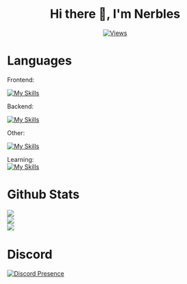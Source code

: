 <h1 align="center">
Hi there 👋, I'm Nerbles
</h1>   
<div align="center">          
  
  [![Views](https://komarev.com/ghpvc/?username=Nerbles1&color=blueviolet&style=for-the-badge)](https://komarev.com)       
</div>    

# Languages  
Frontend:  

[![My Skills](https://skillicons.dev/icons?i=js,html,css)](https://skillicons.dev)

Backend:  

[![My Skills](https://skillicons.dev/icons?i=nodejs,mongodb,java)](https://skillicons.dev)   

Other:   

[![My Skills](https://skillicons.dev/icons?i=godot,discordjs)](https://skillicons.dev)   

Learning:   
[![My Skills](https://skillicons.dev/icons?i=cpp)](https://skillicons.dev)     

# Github Stats    
![](https://github-readme-stats.vercel.app/api?username=Nerbles1&show_icons=true&theme=radical)   
![](https://github-readme-streak-stats.herokuapp.com/?user=Nerbles1&theme=radical&hide_border=false)<br/>
![](https://github-readme-stats.vercel.app/api/top-langs/?username=Nerbles1&theme=radical&hide_border=false&include_all_commits=false&count_private=false&layout=compact)    

# Discord   

[![Discord Presence](https://lanyard.cnrad.dev/api/477572353602224160)](https://discord.com/users/477572353602224160)   

